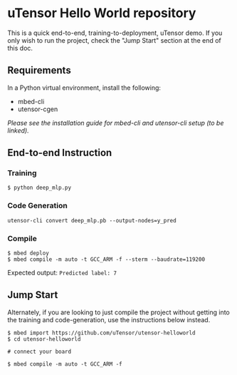 # uTensor Hello World repository
This is a quick end-to-end, training-to-deployment, uTensor demo. If you only wish to run the project, check the "Jump Start" section at the end of this doc.

## Requirements
In a Python virtual environment, install the following:
- mbed-cli
- utensor-cgen

*Please see the installation guide for mbed-cli and utensor-cli setup (to be linked).*

## End-to-end Instruction

### Training
`$ python deep_mlp.py`

### Code Generation
```
utensor-cli convert deep_mlp.pb --output-nodes=y_pred
```

### Compile
```
$ mbed deploy
$ mbed compile -m auto -t GCC_ARM -f --sterm --baudrate=119200
```
Expected output:
`Predicted label: 7`

## Jump Start
Alternately, if you are looking to just compile the project without getting into the training and code-generation, use the instructions below instead.
```
$ mbed import https://github.com/uTensor/utensor-helloworld
$ cd utensor-helloworld

# connect your board

$ mbed compile -m auto -t GCC_ARM -f
```